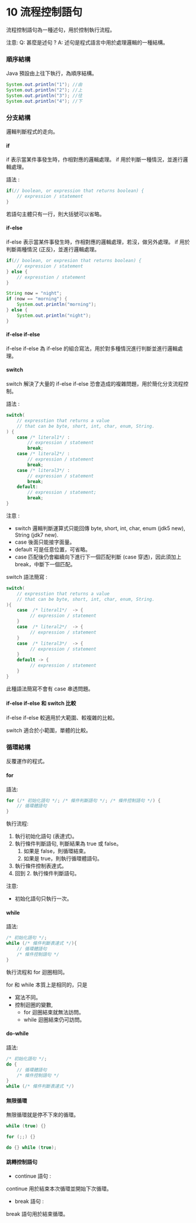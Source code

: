 # 10 流程控制語句

流程控制語句為一種述句，用於控制執行流程。

注意: Q: 甚麼是述句 ? A: 述句是程式語言中用於處理邏輯的一種結構。

### 順序結構

Java 預設由上往下執行，為順序結構。

```java
System.out.println("1"); //由
System.out.println("2"); //上
System.out.println("3"); //往
System.out.println("4"); //下
```

### 分支結構

邏輯判斷程式的走向。

#### if

if 表示當某件事發生時，作相對應的邏輯處理。
if 用於判斷一種情況，並進行邏輯處理。

語法 :

```java
if(// boolean, or expression that returns boolean) {
    // expression / statement
}
```

若語句主體只有一行，則大括號可以省略。

#### if-else

if-else 表示當某件事發生時，作相對應的邏輯處理，若沒，做另外處理。
if 用於判斷兩種情況 (正反)，並進行邏輯處理。

```java
if(// boolean, or expresion that returns boolean) {
    // expression / statement
} else {
    // expresstion / statement
}
```

```java
String now = "night";
if (now == "morning") {
    System.out.println("morning");
} else {
    System.out.println("night");
}
```

#### if-else if-else

if-else if-else 為 if-else 的組合寫法，用於對多種情況進行判斷並進行邏輯處理。

#### switch

switch 解決了大量的 if-else if-else 恐會造成的複雜問題，用於簡化分支流程控制。

語法 :

```java
switch(
    // expresstion that returns a value
    // that can be byte, short, int, char, enum, String.
) {
    case /* literal1*/ :
        // expression / statement
        break;
    case /* literal2*/ :
        // expression / statement
        break;
    case /* literal3*/ :
        // expression / statement
        break;
    default:
        // expression / statement;
        break;
}
```

注意 :

- switch 邏輯判斷運算式只能回傳 byte, short, int, char, enum (jdk5 new), String (jdk7 new).
- case 後面只能接字面量。
- default 可是任意位置，可省略。
- case 匹配後仍會繼續向下進行下一個匹配判斷 (case 穿透)，因此須加上 break，中斷下一個匹配。

switch 語法簡寫 :

```java
switch(
    // expresstion that returns a value
    // that can be byte, short, int, char, enum, String.
){
    case  /* literal1*/  -> {
         // expression / statement
    }
    case  /* literal2*/  -> {
         // expression / statement
    }
    case  /* literal3*/  -> {
         // expression / statement
    }
    default -> {
         // expression / statement
    }
}
```

此種語法簡寫不會有 case 串透問題。

#### if-else if-else 和 switch 比較

if-else if-else 較適用於大範圍、較複雜的比較。

switch 適合於小範圍，單體的比較。

### 循環結構

反覆運作的程式。

#### for

語法:

```java
for (/* 初始化語句 */; /* 條件判斷語句 */; /* 條件控制語句 */) {
    // 循環體語句
}
```

執行流程:

1. 執行初始化語句 (表達式)。
2. 執行條件判斷語句, 判斷結果為 true 或 false。
   1. 如果是 false，則循環結束。
   2. 如果是 true，則執行循環體語句。
3. 執行條件控制表達式。
4. 回到 2. 執行條件判斷語句。

注意:

- 初始化語句只執行一次。

#### while

語法:

```java
/* 初始化語句 */;
while (/* 條件判斷表達式 */){
    // 循環體語句
    /* 條件控制語句 */
}
```

執行流程和 for 迴圈相同。

for 和 while 本質上是相同的，只是

- 寫法不同。
- 控制迴圈的變數,
  - for 迴圈結束就無法訪問。
  - while 迴圈結束仍可訪問。

#### do-while

語法:

```java
/* 初始化語句 */;
do {
    // 循環體語句
    /* 條件控制語句 */
}
while (/* 條件判斷表達式 */)
```

#### 無限循環

無限循環就是停不下來的循環。

```java
while (true) {}

for (;;) {}

do {} while (true);
```


#### 跳轉控制語句

- continue 語句 : 

continue 用於結束本次循環並開始下次循環。

- break 語句 : 
  
break 語句用於結束循環。

